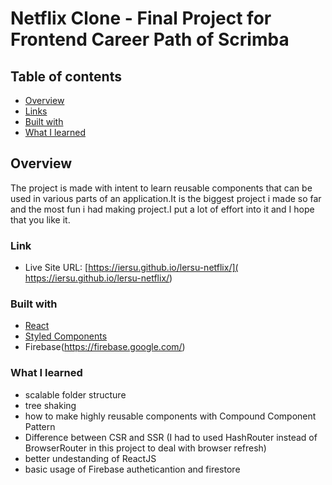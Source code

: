 # Netflix Clone - Final Project for Frontend Career Path of Scrimba

## Table of contents

- [Overview](#overview)
- [Links](#links)
- [Built with](#built-with)
- [What I learned](#what-i-learned)


## Overview

The project is made with intent to learn reusable components that can be used in various parts of an application.It is the biggest project i made so far and the most fun i had making project.I put a lot of effort into it and I hope that you like it.

### Link

- Live Site URL: [https://iersu.github.io/lersu-netflix/]( https://iersu.github.io/lersu-netflix/)

### Built with

- [React](https://reactjs.org/) 
- [Styled Components](https://styled-components.com/)
- Firebase(https://firebase.google.com/)

### What I learned

- scalable folder structure
- tree shaking
- how to make highly reusable components with Compound Component Pattern 
- Difference between CSR and SSR (I had to used HashRouter instead of BrowserRouter in this project to deal with browser refresh)
- better undestanding of ReactJS
- basic usage of Firebase autheticantion and firestore

